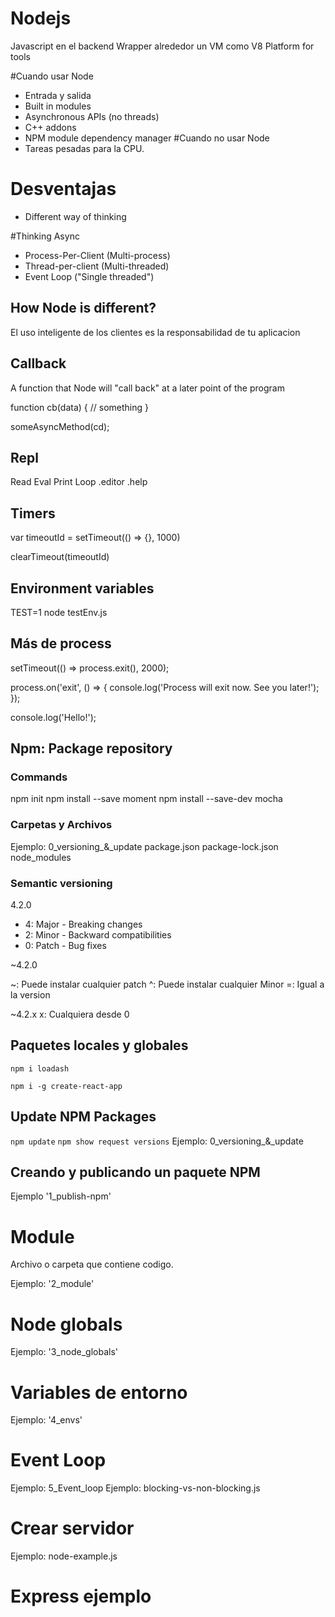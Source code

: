 # Nodejs
Javascript en el backend
Wrapper alrededor un VM como V8
Platform for tools

#Cuando usar Node
- Entrada y salida 
- Built in modules
- Asynchronous APIs (no threads)
- C++ addons 
- NPM module dependency manager
#Cuando no usar Node
- Tareas pesadas para la CPU.
# Desventajas
- Different way of thinking


#Thinking Async
- Process-Per-Client (Multi-process)
- Thread-per-client (Multi-threaded)
- Event Loop ("Single threaded")

## How Node is different?
El uso inteligente de los clientes es la responsabilidad de tu aplicacion

## Callback
A function that Node will "call back" at a later point of the program

function cb(data) {
    // something
}

someAsyncMethod(cd);

## Repl 
Read Eval Print Loop
.editor
.help

## Timers
var timeoutId = setTimeout(() => {}, 1000)

clearTimeout(timeoutId)

## Environment variables
TEST=1 node testEnv.js

## Más de process
setTimeout(() => process.exit(), 2000);

process.on('exit', () => {
  console.log('Process will exit now. See you later!');
});

console.log('Hello!');

## Npm: Package repository
### Commands
npm init
npm install --save moment
npm install --save-dev mocha

### Carpetas y Archivos
Ejemplo: 0_versioning_&_update
package.json
package-lock.json
node_modules

### Semantic versioning
4.2.0
- 4: Major - Breaking changes
- 2: Minor - Backward compatibilities
- 0: Patch - Bug fixes

~4.2.0

~: Puede instalar cualquier patch
^: Puede instalar cualquier Minor 
=: Igual a la version 


~4.2.x
x: Cualquiera desde 0

## Paquetes locales y globales
`npm i loadash`

`npm i -g create-react-app`

## Update NPM Packages
`npm update`
`npm show request versions`
Ejemplo: 0_versioning_&_update 

## Creando y publicando un paquete NPM
Ejemplo '1_publish-npm'

# Module
Archivo o carpeta que contiene codigo.

Ejemplo: '2_module'

# Node globals
Ejemplo: '3_node_globals'

# Variables de entorno
Ejemplo: '4_envs'

# Event Loop
Ejemplo: 5_Event_loop
Ejemplo: blocking-vs-non-blocking.js

# Crear servidor 
Ejemplo: node-example.js

# Express ejemplo

